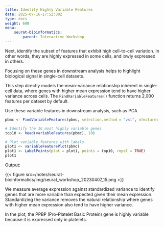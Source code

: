 ```yaml
---
title: Identify Highly Variable Features
date: 2025-07-16-17:52:00Z
type: docs 
weight: 600
menu: 
    seurat-bioinformatics:
        parent: Interactive Workshop
---
```


Next, identify the subset of features that exhibit high cell-to-cell variation. In other words, they are highly expressed in some cells, and lowly expressed in others. 

Focusing on these genes in downstream analysis helps to highlight biological signal in single-cell datasets. 

This step directly models the mean-variance relationship inherent in single-cell data, where genes with higher mean expression tend to have higher variance across cells. The `FindVariableFeatures()` function returns 2,000 features per dataset by default. 

Use these variable features in downstream analysis, such as PCA.

```r
pbmc <- FindVariableFeatures(pbmc, selection.method = "vst", nfeatures = 2000)

# Identify the 10 most highly variable genes
top10 <- head(variableFeatures(pbmc), 10)

# Plot variable features with labels 
plot1 <- variableFeaturePlot(pbmc)
plot1 <- LabelPoints(plot = plot1, points = top10, repel = TRUE)
plot1
```

Output:

{{< figure src=/notes/seurat-bioinformatics/img/seurat_workshop_20230407_15.png >}}

We measure average expression against standardized variance to identify genes that are more variable than expected given their mean expression. Standardizing the variance removes the natural relationship where genes with higher mean expression also tend to have higher variance.

In the plot, the PPBP (Pro-Platelet Basic Protein) gene is highly variable because it is expressed only in platelets.

